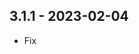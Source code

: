 ## 3.1.1 - 2023-02-04
- Fix <title> position: prepend instead of append (#48)
- Fix `transformSource` .d.ts types (in #50)

## 3.1.0 - 2021-10-04
- Add .d.ts types

## 3.0.0 - 2020-07-28
- Add: Vue v3 support
- **BREAKING**: remove named exports. Only default export of the component is remained. UMD build now expose `VueInlineSvg` variable representing component.

## 2.1.2 - 2023-02-04
- Fix <title> position: prepend instead of append (#48)
- Fix `transformSource` .d.ts types (in #50)

## 2.1.1 - 2022-10-18
- Fix .d.ts. types to support named exports

## 2.1.0 - 2021-10-04
- Add .d.ts types

## 2.0.0 - 2020-07-25
- Add: `title` prop
- Fix: `transform-source` to react on property change and not to only transform on initial load
- **BREAKING**: `transform-source` now doesn't affect resulting SVG's attributes, use attrs on the component instead
- **BREAKING** Add: `keep-during-loading` prop, `true` by default. It makes vue-inline-svg to preserve old image visible, when new image is being loaded. Pass `false` to disable it and switch to old behaviour.

## 1.3.1 - 2020-05-08
- Add: `browser` field to package.json. No more extra Webpack configuration is needed by default.

## 1.3.0 - 2020-03-23
- Fix: `@loaded` event fired to early (it was fired on SVG load, not on component render)
- Add: pass SVG element as argument to the `@loaded` callback

## 1.2.0 - 2019-11-26
- Add: `transformSource` prop [#9](https://github.com/shrpne/vue-inline-svg/pull/9)

## 1.1.3 - 2019-09-06
- Fixed: don't fail on invalid SVG file parse
- Fixed: update component attrs now correctly launch component rerender
- Refactor: don't patch innerHTML manually, but use render function's domProps
- Add: emit `Error` on error

## 1.1.2 - 2019-08-22
- Fixed: now listeners correctly passes [#4](https://github.com/shrpne/vue-inline-svg/pull/4)

## 1.1.1 - 2019-03-18
- Fixed: don't use Vue's merge attrs logic

## 1.1.0 - 2019-03-18
- Added: don't pass attrs with `false` value to `<svg>`


## 1.0.0 - 2019-03-17
- Initial release
